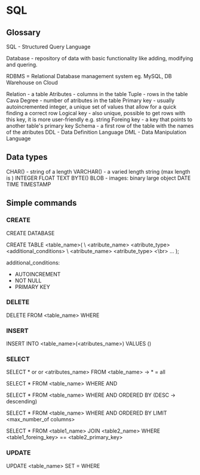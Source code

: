 # SQL

## Glossary
SQL - Structured Query Language 

Database - repository of data with basic functionality like adding, modifying and quering.

RDBMS = Relational Database management system eg. MySQL, DB Warehouse on Cloud

Relation - a table
Atributes - columns in the table
Tuple - rows in the table
Cava
Degree - number of atributes in the table
Primary key - usually autoincremented integer, a unique set of values that allow for a quick finding a correct row
Logical key - also unique, possible to get rows with this key, it is more user-friendly e.g. string
Foreing key - a key that points to another table's primary key
Schema - a first row of the table with the names of the atributes
DDL - Data Definition Language
DML - Data Manipulation Language

## Data types
CHAR(<number>) - string of a length <number>
VARCHAR(<number>) - a varied length string (max length is <number>)
INTEGER
FLOAT
TEXT
BYTE(<number>)
BLOB - images: binary large object
DATE
TIME
TIMESTAMP

## Simple commands
### CREATE
CREATE DATABASE

CREATE TABLE <table_name>( \\
  <atribute_name> <atribute_type> <additional_conditions> \\
  <atribute_name> <atribute_type> <\br>
  ...
  );
  
 additional_conditions:
 - AUTOINCREMENT
 - NOT NULL
 - PRIMARY KEY
 
 ### DELETE
 DELETE FROM <table_name> WHERE <condition>
 
 ### INSERT
 INSERT INTO <table_name>(<atributes_name>) VALUES (<values>)
 
 ### SELECT
 SELECT * or <function> or <atributes_name> FROM <table_name> -> * = all
  
 SELECT * FROM <table_name> WHERE <condition1> AND <condition2> 
  
 SELECT * FROM <table_name> WHERE <condition1> AND <condition2> ORDERED BY <atribute> (DESC -> descending)
  
 SELECT * FROM <table_name> WHERE <condition1> AND <condition2> ORDERED BY <atribute> LIMIT <max_number_of columns>
  
 SELECT * FROM <table1_name> JOIN <table2_name> WHERE <table1_foreing_key> == <table2_primary_key> 
 
 ### UPDATE
 UPDATE <table_name> SET <atribute>=<value> WHERE <condition>
